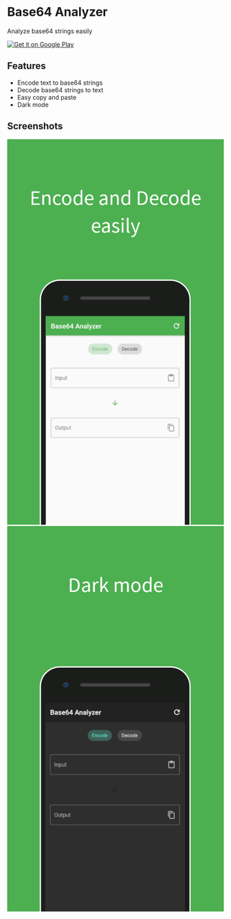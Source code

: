 # Base64 Analyzer

Analyze base64 strings easily

[![Get it on Google Play](https://lh3.googleusercontent.com/q1k2l5CwMV31JdDXcpN4Ey7O43PxnjAuZBTmcHEwQxVuv_2wCE2gAAQMWxwNUC2FYEOnYgFPOpw6kmHJWuEGeIBLTj9CuxcOEeU8UXyzWJq4NJM3lg=s0)](https://play.google.com/store/apps/details?id=io.rivmt.base64_analyze)

## Features

* Encode text to base64 strings
* Decode base64 strings to text
* Easy copy and paste
* Dark mode

## Screenshots

![Encode and decode easily](docs/Screenshot1en.png)
![Dark mode](docs/Screenshot2en.png)
